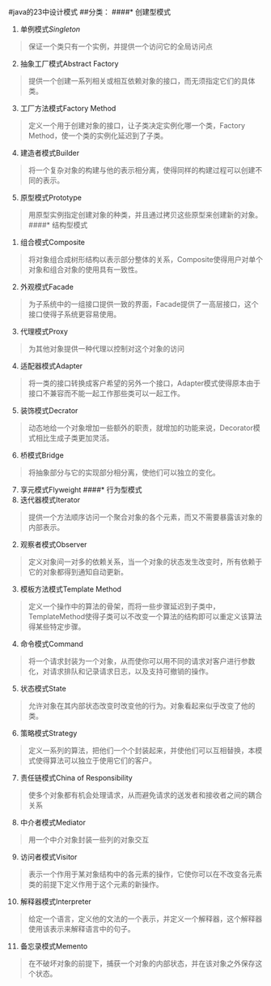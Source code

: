 #java的23中设计模式
##分类：
####* 创建型模式
1. 单例模式*Singleton*
>保证一个类只有一个实例，并提供一个访问它的全局访问点
2. 抽象工厂模式Abstract Factory
>提供一个创建一系列相关或相互依赖对象的接口，而无须指定它们的具体类。
3. 工厂方法模式Factory Method
>定义一个用于创建对象的接口，让子类决定实例化哪一个类，Factory Method，使一个类的实例化延迟到了子类。
4. 建造者模式Builder
>将一个复杂对象的构建与他的表示相分离，使得同样的构建过程可以创建不同的表示。
5. 原型模式Prototype
>用原型实例指定创建对象的种类，并且通过拷贝这些原型来创建新的对象。
####* 结构型模式
1. 组合模式Composite
>将对象组合成树形结构以表示部分整体的关系，Composite使得用户对单个对象和组合对象的使用具有一致性。
2. 外观模式Facade
>为子系统中的一组接口提供一致的界面，Facade提供了一高层接口，这个接口使得子系统更容易使用。
3. 代理模式Proxy
>为其他对象提供一种代理以控制对这个对象的访问
4. 适配器模式Adapter
>将一类的接口转换成客户希望的另外一个接口，Adapter模式使得原本由于接口不兼容而不能一起工作那些类可以一起工作。
5. 装饰模式Decrator
>动态地给一个对象增加一些额外的职责，就增加的功能来说，Decorator模式相比生成子类更加灵活。
6. 桥模式Bridge
>将抽象部分与它的实现部分相分离，使他们可以独立的变化。
7. 享元模式Flyweight
####* 行为型模式
1. 迭代器模式Iterator
>提供一个方法顺序访问一个聚合对象的各个元素，而又不需要暴露该对象的内部表示。
2. 观察者模式Observer
>定义对象间一对多的依赖关系，当一个对象的状态发生改变时，所有依赖于它的对象都得到通知自动更新。
3. 模板方法模式Template Method
>定义一个操作中的算法的骨架，而将一些步骤延迟到子类中，TemplateMethod使得子类可以不改变一个算法的结构即可以重定义该算法得某些特定步骤。
4. 命令模式Command
>将一个请求封装为一个对象，从而使你可以用不同的请求对客户进行参数化，对请求排队和记录请求日志，以及支持可撤销的操作。
5. 状态模式State
>允许对象在其内部状态改变时改变他的行为。对象看起来似乎改变了他的类。
6. 策略模式Strategy
>定义一系列的算法，把他们一个个封装起来，并使他们可以互相替换，本模式使得算法可以独立于使用它们的客户。
7. 责任链模式China of Responsibility
>使多个对象都有机会处理请求，从而避免请求的送发者和接收者之间的耦合关系
8. 中介者模式Mediator
>用一个中介对象封装一些列的对象交互
9. 访问者模式Visitor
>表示一个作用于某对象结构中的各元素的操作，它使你可以在不改变各元素类的前提下定义作用于这个元素的新操作。
10. 解释器模式Interpreter
>给定一个语言，定义他的文法的一个表示，并定义一个解释器，这个解释器使用该表示来解释语言中的句子。
11. 备忘录模式Memento
>在不破坏对象的前提下，捕获一个对象的内部状态，并在该对象之外保存这个状态。

